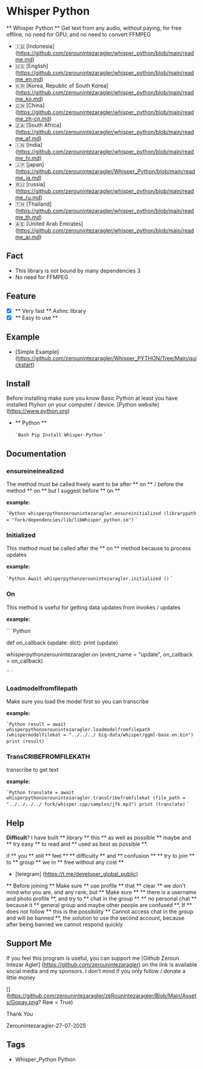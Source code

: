 # Whisper Python

** Whisper Python ** Get text from any audio, without paying, for free offline, no need for GPU, and no need to convert FFMPEG

- 🇮🇩 [Indonesia] (https://github.com/zerounintezaragler/whisper_python/blob/main/readme.md)
- 🇺🇸 [English] (https://github.com/zerounintezaragler/whisper_python/blob/main/readme_en.md)
- 🇰🇷 [Korea, Republic of South Korea] (https://github.com/zerounintezaragler/whisper_python/blob/main/readme_ko.md)
- 🇨🇳 [China] (https://github.com/zerounintezaragler/whisper_python/blob/main/readme_zh-cn.md)
- 🇿🇦 [South Africa] (https://github.com/zerounintezaragler/whisper_python/blob/main/readme_af.md)
- 🇮🇳 [India] (https://github.com/zerounintezaragler/whisper_python/blob/main/readme_hi.md)
- 🇯🇵 [japan] (https://github.com/zerounintezaragler/Whisper_Python/blob/main/readme_ja.md)
- 🇷🇺 [russia] (https://github.com/zerounintezaragler/whisper_python/blob/main/readme_ru.md)
- 🇹🇭 [Thailand] (https://github.com/zerounintezaragler/whisper_python/blob/main/readme_th.md)
- 🇦🇪 [United Arab Emirates] (https://github.com/zerounintezaragler/whisper_python/blob/main/readme_ar.md)

## Fact

- This library is not bound by many dependencies 3
- No need for FFMPEG

## Feature

- [x] ** Very fast ** Ashnc library
- [x] ** Easy to use **

## Example

- [Simple Example] (https://github.com/zerounintezaragler/Whisper_PYTHON/Tree/Main/quickstart)

## Install

Before installing make sure you know Basic Python at least you have installed Ptyhon on your computer / device. [Python website] (https://www.python.org)

- ** Python **

  `` `Bash
  Pip Install Whisper-Python
  `` `

## Documentation

### ensureineinealized

The method must be called freely want to be after ** on ** / before the method ** on ** but I suggest before ** on **

**example:**

`` `Python
  whisperpythonzerounintezaragler.ensureinitialized (librarypath = "fork/dependencies/lib/libWhisper_python.so")
`` `

### Initialized

This method must be called after the ** on ** method because to process updates

**example:**

`` `Python
  Await whisperpythonzerounintezaragler.initialized ()
`` `

### On

This method is useful for getting data updates from invokes / updates

**example:**

`` `Python

  def on_callback (update: dict):
    print (update)

  whisperpythonzerounintezaragler.on (event_name = "update", on_callback = on_callback)
  
`` `


### Loadmodelfromfilepath

Make sure you load the model first so you can transcribe

**example:**

`` `Python
    result = await whisperpythonzerounintezaragler.loadmodelfromfilepath (whispermodelfilekat = "../../../ big-data/whisper/ggml-base.en.bin")
    print (result)
`` `


### TransCRIBEFROMFILEKATH

transcribe to get text

**example:**

`` `Python
    translate = await whisperpythonzerounintezaragler.transCribefromfilekat (file_path = "../../../../ fork/whisper.cpp/samples/jfk.mp3")
    print (translate)
`` `

## Help

**Difficult**? I have built ** library ** this ** as well as possible ** maybe and ** try easy ** to read and ** used as best as possible **. 

if ** you ** still ** feel ** ** difficulty ** and ** confusion ** ** try to join ** to ** group ** we in ** free without any cost **

- [telegram] (https://t.me/developer_global_public)

** Before joining ** Make sure ** use profile ** that ** clear ** we don't mind who you are, and any rank, but ** Make sure ** ** there is a username and photo profile **, and try to ** chat in the group ** ** no personal chat ** because it ** general group and maybe other people are confused **. If ** does not follow ** this is the possibility ** Cannot access chat in the group and will be banned **, the solution to use the second account, because after being banned we cannot respond quickly


## Support Me

If you feel this program is useful, you can support me [Github Zeroun Intezar Agler] (https://github.com/zerounintezaragler) on the link is available social media and my sponsors. I don't mind if you only follow / donate a little money

[] (https://github.com/zerounintezaragler/zeRounintezaragler/Blob/Main/Assets/Gopay.png? Raw = True)

Thank You

Zerounintezaragler-27-07-2025


## Tags

- Whisper_Python Python